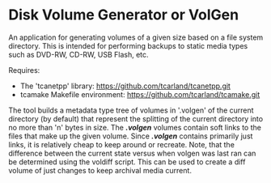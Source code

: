 Disk Volume Generator or VolGen
===============================

  An application for generating volumes of a given size based on a file system directory.
This is intended for performing backups to static media types such as DVD-RW, CD-RW, 
USB Flash, etc.

  Requires:
   * The 'tcanetpp' library:  https://github.com/tcarland/tcanetpp.git 
   * tcamake Makefile environment: https://github.com/tcarland/tcamake.git

 The tool builds a metadata type tree of volumes in '.volgen' of the current directory 
(by default) that represent the splitting of the current directory into no more than 
'n' bytes in size. The ***.volgen*** volumes contain soft links to the files that make 
up the given volume. Since ***.volgen*** contains primarily just links, it is relatively 
cheap to keep around or recreate.  Note, that the difference between the current state 
versus when volgen was last ran can be determined using the voldiff script.  This can be 
used to create a diff volume of just changes to keep archival media current.




